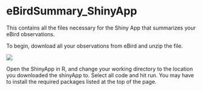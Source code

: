# eBirdSummary_ShinyApp
This contains all the files necessary for the Shiny App that summarizes your eBird observations.

To begin, download all your observations from eBird and unzip the file.

![](https://i.imgur.com/osTddYN.png)


Open the ShinyApp in R, and change your working directory to the location you downloaded the shinyApp to. Select all code and hit run.
You may have to install the required packages listed at the top of the page.
